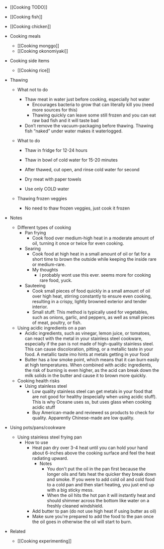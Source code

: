   * [[Cooking TODO]]
  * [[Cooking fish]]
  * [[Cooking chicken]]
  * Cooking meals
    * [[Cooking monggo]]
    * [[Cooking okonomiyaki]]
  * Cooking side items

    * [[Cooking rice]]
  * Thawing
    * What not to do
      * Thaw meat in water just before cooking, especially hot water
        * Encourages bacteria to grow that can literally kill you (need more sources for this)
        * Thawing quickly can leave some still frozen and you can eat raw bad fish and it will taste bad
      * Don’t remove the vacuum-packaging before thawing. Thawing fish “naked” under water makes it waterlogged.
    * What to do

      * Thaw in fridge for 12-24 hours
      * Thaw in bowl of cold water for 15-20 minutes

      * After thawed, cut open, and rinse cold water for second

      * Dry meat with paper towels
      * Use only COLD water
    * Thawing frozen veggies

      * No need to thaw frozen veggies, just cook it frozen
  * Notes
    * Different types of cooking
      * Pan frying
        * Cook food over medium-high heat in a moderate amount of oil, turning it once or twice for even cooking.
      * Searing
        * Cook food at high heat in a small amount of oil or fat for a short time to brown the outside while keeping the inside rare or medium-rare.
        * My thoughts
          * i probably wont use this ever. seems more for cooking rare food, yuck.
      * Sauteeing
        * Cook small pieces of food quickly in a small amount of oil over high heat, stirring constantly to ensure even cooking, resulting in a crispy, lightly browned exterior and tender interior.
        * Small stuff: This method is typically used for vegetables, such as onions, garlic, and peppers, as well as small pieces of meat, poultry, or fish.
    * Using acidic ingredients on a pan
      * Acidic ingredients, such as vinegar, lemon juice, or tomatoes, can react with the metal in your stainless steel cookware, especially if the pan is not made of high-quality stainless steel. This can cause discoloration, pitting, or a metallic taste in your food. A metallic taste imo hints at metals getting in your food
      * Butter has a low smoke point, which means that it can burn easily at high temperatures. When combined with acidic ingredients, the risk of burning is even higher, as the acid can break down the milk solids in the butter and cause it to brown more quickly.
    * Cooking health risks
      * Using stainless steel
        * Low quality stainless steel can get metals in your food that are not good for healthy (especially when using acidic stuff). This is why Oceane uses ss, but uses glass when cooking acidic stuff
        * Buy American-made and reviewed ss products to check for quality. Apparently Chinese-made are low quality.
  * Using pots/pans/cookware

    * Using stainless steel frying pan
      * How to use
        * Heat pan dry over 3-4 heat until you can hold your hand about 6-inches above the cooking surface and feel the heat radiating upward.
          * Notes
            * You don't put the oil in the pan first because the longer oils and fats heat the quicker they break down and smoke. If you were to add cold oil and cold food to a cold pan and then start heating, you just end up with a big sticky mess.
            * When the oil hits the hot pan it will instantly heat and should shimmer across the bottom like water on a freshly cleaned windshield.
        * Add butter to pan (do not use high heat if using butter as oil)
        * Make sure you're prepared to add the food to the pan once the oil goes in otherwise the oil will start to burn.
  * Related

    * [[Cooking experimenting]]